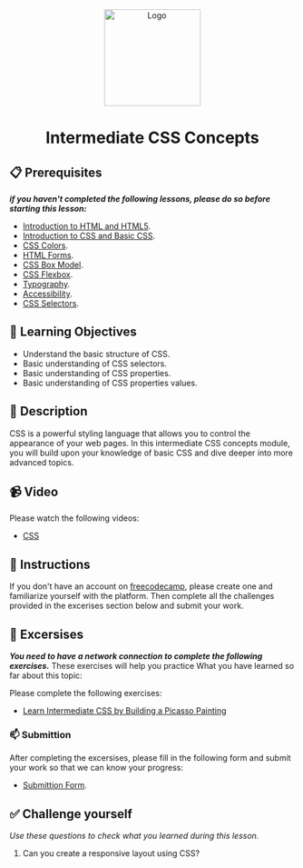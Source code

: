 <div align="center">
    <img src="../images/css.jpg" alt="Logo" height="170" align="center">
    <h1 align="center">Intermediate CSS Concepts</h1>
</div>

## 📋 Prerequisites
_**if you haven't completed the following lessons, please do so before starting this lesson:**_
- [Introduction to HTML and HTML5](./02_introduction-to-html-and-html5.md).
- [Introduction to CSS and Basic CSS](./03_introduction-to-css-and-basic-css.md).
- [CSS Colors](./04_css-colors.md).
- [HTML Forms](./05_html-forms.md).
- [CSS Box Model](./06_css-box-model.md).
- [CSS Flexbox](./07_css-flexbox.md).
- [Typography](./08_typography.md).
- [Accessibility](./09_accessibility.md).
- [CSS Selectors](./10_css-selectors.md).

## 🎯 Learning Objectives
- Understand the basic structure of CSS.
- Basic understanding of CSS selectors.
- Basic understanding of CSS properties.
- Basic understanding of CSS properties values.

## 📝 Description
CSS is a powerful styling language that allows you to control the appearance of your web pages. In this intermediate CSS concepts module, you will build upon your knowledge of basic CSS and dive deeper into more advanced topics.

## 📹 Video
Please watch the following videos:
- [CSS](../videos/css-concepts/CSS%20Tutorial%20-%20Zero%20to%20Hero%20(Complete%20Course).mp4)

## 🔧 Instructions
If you don't have an account on [freecodecamp](https://www.freecodecamp.org), please create one and familiarize yourself with the platform.
Then complete all the challenges provided in the excerises section below and submit your work.

## 🚀 Excersises
_**You need to have a network connection to complete the following exercises.**_
These exercises will help you practice What you have learned so far about this topic:

Please complete the following exercises:
- [Learn Intermediate CSS by Building a Picasso Painting](https://www.freecodecamp.org/learn/2022/responsive-web-design/learn-intermediate-css-by-building-a-picasso-painting/step-1)

### 📫 Submittion
After completing the excersises, please fill in the following form and submit your work so that we can know your progress:
- [Submittion Form](https://airtable.com/shrTKszJIyALWIPnb).

## ✅ Challenge yourself
_Use these questions to check what you learned during this lesson._

1. Can you create a responsive layout using CSS?